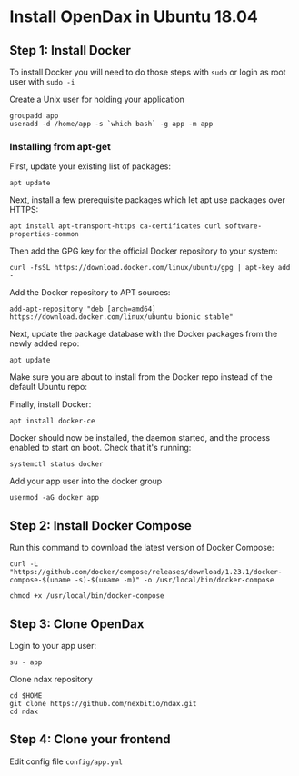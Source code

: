# Install OpenDax in Ubuntu 18.04

## Step 1: Install Docker

To install Docker you will need to do those steps with `sudo` or login as root user with `sudo -i`

Create a Unix user for holding your application
```
groupadd app
useradd -d /home/app -s `which bash` -g app -m app
```

### Installing from apt-get

First, update your existing list of packages:

```
apt update
```

Next, install a few prerequisite packages which let apt use packages over HTTPS:

```
apt install apt-transport-https ca-certificates curl software-properties-common
```

Then add the GPG key for the official Docker repository to your system:

```
curl -fsSL https://download.docker.com/linux/ubuntu/gpg | apt-key add -
```

Add the Docker repository to APT sources:

```
add-apt-repository "deb [arch=amd64] https://download.docker.com/linux/ubuntu bionic stable"
```

Next, update the package database with the Docker packages from the newly added repo:

```
apt update
```

Make sure you are about to install from the Docker repo instead of the default Ubuntu repo:

Finally, install Docker:

```
apt install docker-ce
```

Docker should now be installed, the daemon started, and the process enabled to start on boot. Check that it's running:

```
systemctl status docker
```

Add your app user into the docker group

```
usermod -aG docker app
```

## Step 2: Install Docker Compose

Run this command to download the latest version of Docker Compose:

```
curl -L "https://github.com/docker/compose/releases/download/1.23.1/docker-compose-$(uname -s)-$(uname -m)" -o /usr/local/bin/docker-compose

chmod +x /usr/local/bin/docker-compose
```

## Step 3: Clone OpenDax

Login to your app user:
```
su - app
```

Clone ndax repository
```
cd $HOME
git clone https://github.com/nexbitio/ndax.git
cd ndax
```

## Step 4: Clone your frontend

Edit config file `config/app.yml`
